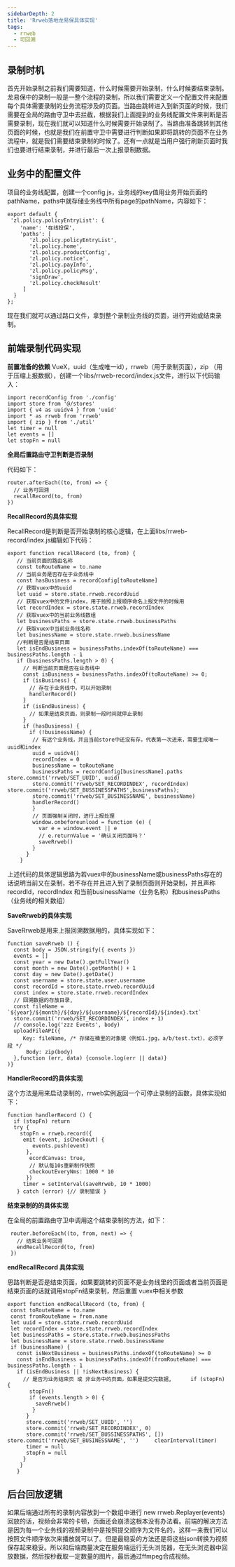 ```yaml
---
sidebarDepth: 2
title: 'Rrweb落地龙易保具体实现'
tags: 
  - rrweb
  - 可回溯
---
```


## 录制时机

首先开始录制之前我们需要知道，什么时候需要开始录制，什么时候要结束录制。龙易保中的录制一般是一整个流程的录制，所以我们需要定义一个配置文件来配置每个具体需要录制的业务流程涉及的页面。当路由跳转进入到新页面的时候，我们需要在全局的路由守卫中去拦截，根据我们上面提到的业务线配置文件来判断是否需要录制，现在我们就可以知道什么时候需要开始录制了。当路由准备跳转到其他页面的时候，也就是我们在前置守卫中需要进行判断如果即将跳转的页面不在业务流程中，就是我们需要结束录制的时候了。还有一点就是当用户强行刷新页面时我们也要进行结束录制，并进行最后一次上报录制数据。

## 业务中的配置文件

项目的业务线配置，创建一个config.js，业务线的key值用业务开始页面的pathName，paths中就存储业务线中所有page的pathName，内容如下：

```
export default {
 'zl.policy.policyEntryList': {    
    'name': '在线投保',    
    'paths': [    
       'zl.policy.policyEntryList', 
       'zl.policy.home',
       'zl.policy.productConfig',
       'zl.policy.notice',
       'zl.policy.payInfo',
       'zl.policy.policyMsg',
       'signDraw',
       'zl.policy.checkResult'
     ]
  }
};
```
现在我们就可以通过路口文件，拿到整个录制业务线的页面，进行开始或结束录制。

## 前端录制代码实现
  **前置准备的依赖**
  VueX，uuid（生成唯一id），rrweb（用于录制页面），zip （用于压缩上报数据），创建一个libs/rrweb-record/index.js文件，进行以下代码输入：
  ```
  import recordConfig from './config'
  import store from '@/stores'
  import { v4 as uuidv4 } from 'uuid'
  import * as rrweb from 'rrweb'
  import { zip } from './util'
  let timer = null
  let events = []
  let stopFn = null
  ```

  **全局后置路由守卫判断是否录制**

  代码如下：
  ```
  router.afterEach((to, from) => {
    // 业务可回溯 
    recallRecord(to, from)
  })
  ```

  **RecallRecord的具体实现**

  RecallRecord是判断是否开始录制的核心逻辑，在上面libs/rrweb-record/index.js编辑如下代码：

  ```
  export function recallRecord (to, from) {
     // 当前页面的路由名称
     const toRouteName = to.name 
     // 当前业务是否存在于业务线中
     const hasBusiness = recordConfig[toRouteName]
     // 获取vuex中的uuid
     let uuid = store.state.rrweb.recordUuid
     // 获取vuex中的文件index，用于按照上报顺序命名上报文件的时候用
     let recordIndex = store.state.rrweb.recordIndex
     // 获取vuex中的当前业务线数组
     let businessPaths = store.state.rrweb.businessPaths
     // 获取vuex中当前业务线名称
     let businessName = store.state.rrweb.businessName
     //判断是否是结束页面
     let isEndBusiness = businessPaths.indexOf(toRouteName) === businessPaths.length - 1
     if (businessPaths.length > 0) {
       // 判断当前页面是否在业务线中
       const isBusiness = businessPaths.indexOf(toRouteName) >= 0;
       if (isBusiness) {
         // 存在于业务线中，可以开始录制
         handlerRecord()
       }
       if (isEndBusiness) {
         // 如果是结束页面，则录制一段时间就停止录制
       }
       if (hasBusiness) {
         if (!businessName) {
          // 有这个业务线，并且当前store中还没有存，代表第一次进来，需要生成唯一uuid和index
          uuid = uuidv4()
          recordIndex = 0
          businessName = toRouteName
          businessPaths = recordConfig[businessName].paths    store.commit('rrweb/SET_UUID', uuid)
          store.commit('rrweb/SET_RECORDINDEX', recordIndex)  store.commit('rrweb/SET_BUSSINESSPATHS',businessPaths);
          store.commit('rrweb/SET_BUSINESSNAME', businessName)     
          handlerRecord()
          }
          // 页面强制关闭时，进行上报处理  
          window.onbeforeunload = function (e) {
            var e = window.event || e
            // e.returnValue = '确认关闭页面吗？'
            saveRrweb()
          }
        }
      }
  ```

  上述代码的具体逻辑思路为若vuex中的businessName或businessPaths存在的话说明当前又在录制，若不存在并且进入到了录制页面则开始录制，并且声称recordId，recordIndex 和当前businessName（业务名称）和businessPaths（业务线的相关数组）

  **SaveRrweb的具体实现**

  SaveRrweb是用来上报回溯数据用的，具体实现如下：

  ```
  function saveRrweb () {
    const body = JSON.stringify({ events })
    events = []
    const year = new Date().getFullYear()
    const month = new Date().getMonth() + 1
    const day = new Date().getDate()
    const username = store.state.user.username
    const recordId = store.state.rrweb.recordUuid
    const index = store.state.rrweb.recordIndex
    // 回溯数据的存放目录,  
    const fileName = `${year}/${month}/${day}/${username}/${recordId}/${index}.txt`
    store.commit('rrweb/SET_RECORDINDEX', index + 1)
    // console.log('zzz Events', body)
    uploadFileAPI({
       Key: fileName, /* 存储在桶里的对象键（例如1.jpg，a/b/test.txt），必须字段 */
        Body: zip(body)
    },function (err, data) {console.log(err || data)}
  )}
  ```

  **HandlerRecord的具体实现**

  这个方法是用来启动录制的，rrweb实例返回一个可停止录制的函数，具体实现如下：

  ```
  function handlerRecord () {
    if (stopFn) return
    try {
      stopFn = rrweb.record({
       emit (event, isCheckout) {    
          events.push(event)     
        },
         ecordCanvas: true,
         // 默认每10s重新制作快照
         checkoutEveryNms: 1000 * 10
        })
       timer = setInterval(saveRrweb, 10 * 1000)
     } catch (error) {// 录制错误 }
  ```
  **结束录制的的具体实现**

  在全局的前置路由守卫中调用这个结束录制的方法，如下：

  ```
   router.beforeEach((to, from, next) => {
     // 结束业务可回溯
     endRecallRecord(to, from)
   })
  ```

  **endRecallRecord 具体实现**

  思路判断是否是结束页面，如果要跳转的页面不是业务线里的页面或者当前页面是结束页面的话就调用stopFn结束录制，然后重置 vuex中相关参数

  ```
  export function endRecallRecord (to, from) {
   const toRouteName = to.name
   const fromRouteName = from.name
   let uuid = store.state.rrweb.recordUuid
   let recordIndex = store.state.rrweb.recordIndex
   let businessPaths = store.state.rrweb.businessPaths
   let businessName = store.state.rrweb.businessName
   if (businessName) {
     const isNextBusiness = businessPaths.indexOf(toRouteName) >= 0
     const isEndBusiness = businessPaths.indexOf(fromRouteName) === businessPaths.length - 1
     if (isEndBusiness || !isNextBusiness) {
       // 是否为业务结束页 或 非业务中的页面，如果是提交完数据,      if (stopFn) {
         stopFn()
         if (events.length > 0) {
           saveRrweb()
          }
        }
        store.commit('rrweb/SET_UUID', '')
        store.commit('rrweb/SET_RECORDINDEX', 0)
        store.commit('rrweb/SET_BUSSINESSPATHS', [])     store.commit('rrweb/SET_BUSINESSNAME', '')     clearInterval(timer)
        timer = null
        stopFn = null
       }
      }
     }
  ```

  ## 后台回放逻辑

  如果后端通过所有的录制内容放到一个数组中进行 new rrweb.Replayer(events) 回放的话，视频会非常的卡顿，页面还会崩溃这根本没有办法看。前端的解决方法是因为每一个业务线的视频录制中是按照提交顺序为文件名的，这样一来我们可以按照文件顺序依次来播放就可以了。但是最稳妥的方法还是将这些json转换为视频保存起来稳妥。所以和后端商量决定在服务端运行无头浏览器，在无头浏览器中回放数据，然后按秒截取一定数量的图片，最后通过ffmpeg合成视频。






  
